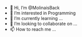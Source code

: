 - 👋 Hi, I’m @MolinaisBack
- 👀 I’m interested in Programming
- 🌱 I’m currently learning ...
- 💞️ I’m looking to collaborate on ...
- 📫 How to reach me ...

<!---
MolinaisBack/MolinaisBack is a ✨ special ✨ repository because its `README.md` (this file) appears on your GitHub profile.
You can click the Preview link to take a look at your changes.
--->
